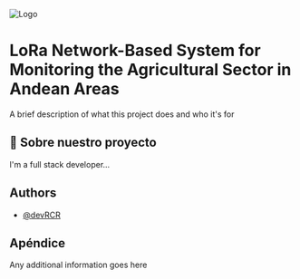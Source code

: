 
![Logo](https://dev-to-uploads.s3.amazonaws.com/uploads/articles/th5xamgrr6se0x5ro4g6.png)


# LoRa Network-Based System for Monitoring the Agricultural Sector in Andean Areas

A brief description of what this project does and who it's for


## 🚀 Sobre nuestro proyecto
I'm a full stack developer...


## Authors

- [@devRCR](https://www.github.com/devRCR)


## Apéndice

Any additional information goes here

